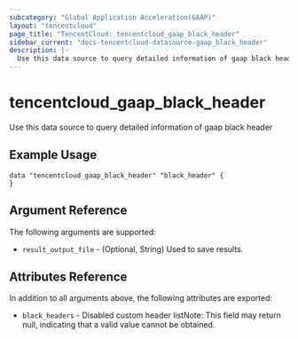 ```yaml
---
subcategory: "Global Application Acceleration(GAAP)"
layout: "tencentcloud"
page_title: "TencentCloud: tencentcloud_gaap_black_header"
sidebar_current: "docs-tencentcloud-datasource-gaap_black_header"
description: |-
  Use this data source to query detailed information of gaap black header
---
```


# tencentcloud_gaap_black_header

Use this data source to query detailed information of gaap black header

## Example Usage

```hcl
data "tencentcloud_gaap_black_header" "black_header" {
}
```

## Argument Reference

The following arguments are supported:

* `result_output_file` - (Optional, String) Used to save results.

## Attributes Reference

In addition to all arguments above, the following attributes are exported:

* `black_headers` - Disabled custom header listNote: This field may return null, indicating that a valid value cannot be obtained.




